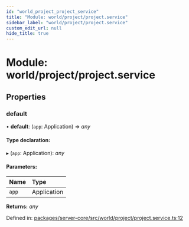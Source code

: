 ```yaml
---
id: "world_project_project_service"
title: "Module: world/project/project.service"
sidebar_label: "world/project/project.service"
custom_edit_url: null
hide_title: true
---
```


# Module: world/project/project.service

## Properties

### default

• **default**: (`app`: Application) => *any*

#### Type declaration:

▸ (`app`: Application): *any*

#### Parameters:

Name | Type |
:------ | :------ |
`app` | Application |

**Returns:** *any*

Defined in: [packages/server-core/src/world/project/project.service.ts:12](https://github.com/xr3ngine/xr3ngine/blob/716a06460/packages/server-core/src/world/project/project.service.ts#L12)
